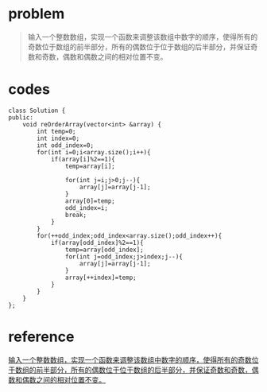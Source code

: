 # problem
>输入一个整数数组，实现一个函数来调整该数组中数字的顺序，使得所有的奇数位于数组的前半部分，所有的偶数位于位于数组的后半部分，并保证奇数和奇数，偶数和偶数之间的相对位置不变。

# codes
```
class Solution {
public:
    void reOrderArray(vector<int> &array) {
        int temp=0;
        int index=0;
        int odd_index=0;
        for(int i=0;i<array.size();i++){
            if(array[i]%2==1){
                temp=array[i];
                
                for(int j=i;j>0;j--){
                    array[j]=array[j-1];
                }
                array[0]=temp;
                odd_index=i;
                break;
            }    
        }
        for(++odd_index;odd_index<array.size();odd_index++){
            if(array[odd_index]%2==1){
                temp=array[odd_index];
                for(int j=odd_index;j>index;j--){
                    array[j]=array[j-1];
                }
                array[++index]=temp;
            }
        }
    }
};
```
# reference
[输入一个整数数组，实现一个函数来调整该数组中数字的顺序，使得所有的奇数位于数组的前半部分，所有的偶数位于位于数组的后半部分，并保证奇数和奇数，偶数和偶数之间的相对位置不变。][1]

[1]: https://www.cnblogs.com/lixiaolun/p/5057332.html